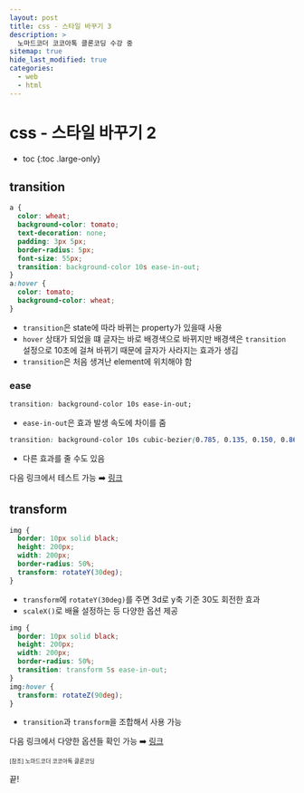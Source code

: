 ```yaml
---
layout: post
title: css - 스타일 바꾸기 3
description: >
  노마드코더 코코아톡 클론코딩 수강 중
sitemap: true
hide_last_modified: true
categories:
  - web
  - html
---
```


# css - 스타일 바꾸기 2

- toc
{:toc .large-only}

## transition

```css
a {
  color: wheat;
  background-color: tomato;
  text-decoration: none;
  padding: 3px 5px;
  border-radius: 5px;
  font-size: 55px;
  transition: background-color 10s ease-in-out;
}
a:hover {
  color: tomato;
  background-color: wheat;
}
```

- `transition`은 state에 따라 바뀌는 property가 있을때 사용
- `hover` 상태가 되었을 떄 글자는 바로 배경색으로 바뀌지만 배경색은 `transition` 설정으로 10초에 걸쳐 바뀌기 때문에 글자가 사라지는 효과가 생김
- `transition`은 처음 생겨난 element에 위치해야 함

### ease

```css
transition: background-color 10s ease-in-out;
```

- `ease-in-out`은 효과 발생 속도에 차이를 줌

```css
transition: background-color 10s cubic-bezier(0.785, 0.135, 0.150, 0.860);
```

- 다른 효과를 줄 수도 있음

다음 링크에서 테스트 가능 ➡️ [링크](https://matthewlein.com/tools/ceaser)

## transform

```css
img {
  border: 10px solid black;
  height: 200px;
  width: 200px;
  border-radius: 50%;
  transform: rotateY(30deg);
}
```

- `transform`에 `rotateY(30deg)`를 주면 3d로 y축 기준 30도 회전한 효과
- `scaleX()`로 배율 설정하는 등 다양한 옵션 제공

```css
img {
  border: 10px solid black;
  height: 200px;
  width: 200px;
  border-radius: 50%;
  transition: transform 5s ease-in-out;
}
img:hover {
  transform: rotateZ(90deg);
}
```

- `transition`과 `transform`을 조합해서 사용 가능

다음 링크에서 다양한 옵션들 확인 가능 ➡️ [링크](https://developer.mozilla.org/ko/docs/Web/CSS/transform)

<span style="font-size:70%">[참조] 노마드코더 코코아톡 클론코딩

끝!
